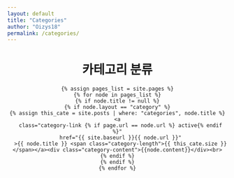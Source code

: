 ```yaml
---
layout: default
title: "Categories"
author: "Oizys18"
permalink: /categories/
---
```


  <header class="category">
  <h1>카테고리 분류</h1>

    {% assign pages_list = site.pages %}
    {% for node in pages_list %}
    {% if node.title != null %}
    {% if node.layout == "category" %}
    {% assign this_cate = site.posts | where: "categories", node.title %}
    <a
      class="category-link {% if page.url == node.url %} active{% endif %}"
      href="{{ site.baseurl }}{{ node.url }}"
      >{{ node.title }} <span class="category-length">{{ this_cate.size }}</span></a><div class="category-content">{{node.content}}</div><br>
    {% endif %}
    {% endif %}
    {% endfor %}

  </header>
